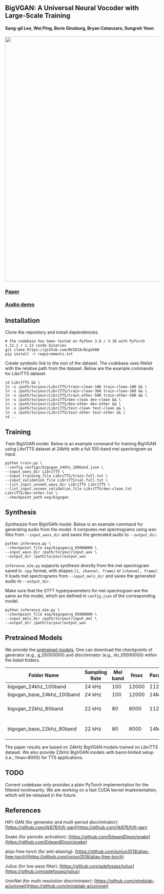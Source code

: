 ## BigVGAN: A Universal Neural Vocoder with Large-Scale Training
#### Sang-gil Lee, Wei Ping, Boris Ginsburg, Bryan Catanzaro, Sungroh Yoon

<center><img src="https://user-images.githubusercontent.com/15963413/218609148-881e39df-33af-4af9-ab95-1427c4ebf062.png" width="800"></center>


### [Paper](https://arxiv.org/abs/2206.04658)
### [Audio demo](https://bigvgan-demo.github.io/)

## Installation
Clone the repository and install dependencies.
```shell
# the codebase has been tested on Python 3.8 / 3.10 with PyTorch 1.12.1 / 1.13 conda binaries
git clone https://github.com/NVIDIA/BigVGAN
pip install -r requirements.txt
```

Create symbolic link to the root of the dataset. The codebase uses filelist with the relative path from the dataset. Below are the example commands for LibriTTS dataset.
``` shell
cd LibriTTS && \
ln -s /path/to/your/LibriTTS/train-clean-100 train-clean-100 && \
ln -s /path/to/your/LibriTTS/train-clean-360 train-clean-360 && \
ln -s /path/to/your/LibriTTS/train-other-500 train-other-500 && \
ln -s /path/to/your/LibriTTS/dev-clean dev-clean && \
ln -s /path/to/your/LibriTTS/dev-other dev-other && \
ln -s /path/to/your/LibriTTS/test-clean test-clean && \
ln -s /path/to/your/LibriTTS/test-other test-other && \
cd ..
```

## Training
Train BigVGAN model. Below is an example command for training BigVGAN using LibriTTS dataset at 24kHz with a full 100-band mel spectrogram as input.
```shell
python train.py \
--config configs/bigvgan_24khz_100band.json \
--input_wavs_dir LibriTTS \
--input_training_file LibriTTS/train-full.txt \
--input_validation_file LibriTTS/val-full.txt \
--list_input_unseen_wavs_dir LibriTTS LibriTTS \
--list_input_unseen_validation_file LibriTTS/dev-clean.txt LibriTTS/dev-other.txt \
--checkpoint_path exp/bigvgan
```

## Synthesis
Synthesize from BigVGAN model. Below is an example command for generating audio from the model.
It computes mel spectrograms using wav files from `--input_wavs_dir` and saves the generated audio to `--output_dir`.
```shell
python inference.py \
--checkpoint_file exp/bigvgan/g_05000000 \
--input_wavs_dir /path/to/your/input_wav \
--output_dir /path/to/your/output_wav
```

`inference_e2e.py` supports synthesis directly from the mel spectrogram saved in `.npy` format, with shapes `[1, channel, frame]` or `[channel, frame]`.
It loads mel spectrograms from `--input_mels_dir` and saves the generated audio to `--output_dir`.

Make sure that the STFT hyperparameters for mel spectrogram are the same as the model, which are defined in `config.json` of the corresponding model.
```shell
python inference_e2e.py \
--checkpoint_file exp/bigvgan/g_05000000 \
--input_mels_dir /path/to/your/input_mel \
--output_dir /path/to/your/output_wav
```

## Pretrained Models
We provide the [pretrained models](https://drive.google.com/drive/folders/1e9wdM29d-t3EHUpBb8T4dcHrkYGAXTgq).
One can download the checkpoints of generator (e.g., g_05000000) and discriminator (e.g., do_05000000) within the listed folders.

|Folder Name|Sampling Rate|Mel band|fmax|Params.|Dataset|Fine-Tuned|
|------|---|---|---|---|------|---|
|bigvgan_24khz_100band|24 kHz|100|12000|112M|LibriTTS|No|
|bigvgan_base_24khz_100band|24 kHz|100|12000|14M|LibriTTS|No|
|bigvgan_22khz_80band|22 kHz|80|8000|112M|LibriTTS + VCTK + LJSpeech|No|
|bigvgan_base_22khz_80band|22 kHz|80|8000|14M|LibriTTS + VCTK + LJSpeech|No|

The paper results are based on 24kHz BigVGAN models trained on LibriTTS dataset.
We also provide 22kHz BigVGAN models with band-limited setup (i.e., fmax=8000) for TTS applications.


## TODO

Current codebase only provides a plain PyTorch implementation for the filtered nonlinearity. We are working on a fast CUDA kernel implementation, which will be released in the future. 


## References
HiFi-GAN (for generator and multi-period discriminator): [https://github.com/jik876/hifi-gan](https://github.com/jik876/hifi-gan)

Snake (for periodic activation): [https://github.com/EdwardDixon/snake](https://github.com/EdwardDixon/snake)

alias-free-torch (for anti-aliasing): [https://github.com/junjun3518/alias-free-torch](https://github.com/junjun3518/alias-free-torch)

Julius (for low-pass filter): [https://github.com/adefossez/julius](https://github.com/adefossez/julius)

UnivNet (for multi-resolution discriminator): [https://github.com/mindslab-ai/univnet](https://github.com/mindslab-ai/univnet)
